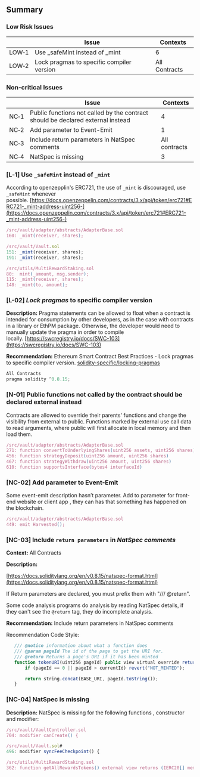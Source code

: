 ## Summary

### Low Risk Issues

|  | Issue | Contexts |
| --- | --- | --- |
| LOW‑1 | Use _safeMint instead of _mint | 6 |
| LOW‑2 | Lock pragmas to specific compiler version | All Contracts |

### Non-critical Issues

|  | Issue | Contexts |
| --- | --- | --- |
| NC‑1 |  Public functions not called by the contract should be declared external instead | 4 |
| NC‑2 | Add parameter to Event-Emit | 1 |
| NC‑3 | Include return parameters in NatSpec comments | All contracts |
| NC‑4 | NatSpec is missing | 3 |

### [L‑1] Use `_safeMint` instead of `_mint`

According to openzepplin's ERC721, the use of `_mint` is discouraged, use `_safeMint` whenever possible. [https://docs.openzeppelin.com/contracts/3.x/api/token/erc721#ERC721-_mint-address-uint256-](https://docs.openzeppelin.com/contracts/3.x/api/token/erc721#ERC721-_mint-address-uint256-)

```jsx
/src/vault/adapter/abstracts/AdapterBase.sol
160: _mint(receiver, shares);

/src/vault/Vault.sol
151: _mint(receiver, shares);
191: _mint(receiver, shares);

/src/utils/MultiRewardStaking.sol
80:  mint(_amount, msg.sender);
115: _mint(receiver, shares);
148: _mint(to, amount);

```

### [L-02] *Lock pragmas* to specific compiler version

**Description:** Pragma statements can be allowed to float when a contract is intended for consumption by other developers, as in the case with contracts in a library or EthPM package. Otherwise, the developer would need to manually update the pragma in order to compile locally. [https://swcregistry.io/docs/SWC-103](https://swcregistry.io/docs/SWC-103)

**Recommendation:** Ethereum Smart Contract Best Practices - Lock pragmas to specific compiler version. [solidity-specific/locking-pragmas](https://consensys.github.io/smart-contract-best-practices/development-recommendations/solidity-specific/locking-pragmas/)

```jsx
All Contracts
pragma solidity ^0.8.15;
```

### [N-01] Public functions not called by the contract should be declared external instead

Contracts are allowed to override their parents' functions and change the visibility from external to public. Functions marked by external use call data to read arguments, where public will first allocate in local memory and then load them.

```jsx
/src/vault/adapter/abstracts/AdapterBase.sol
271: function convertToUnderlyingShares(uint256 assets, uint256 shares)
456: function strategyDeposit(uint256 amount, uint256 shares)
467: function strategyWithdraw(uint256 amount, uint256 shares)
610: function supportsInterface(bytes4 interfaceId)
```

### [NC-02] Add parameter to Event-Emit

Some event-emit description hasn’t parameter. Add to parameter for front-end website or client app , they can has that something has happened on the blockchain.

```jsx
/src/vault/adapter/abstracts/AdapterBase.sol
449: emit Harvested();
```

### **[NC-03] Include `return parameters` in *NatSpec comments***

**Context:** All Contracts

**Description:**

[https://docs.soliditylang.org/en/v0.8.15/natspec-format.html](https://docs.soliditylang.org/en/v0.8.15/natspec-format.html)

If Return parameters are declared, you must prefix them with "/// @return".

Some code analysis programs do analysis by reading NatSpec details, if they can't see the `@return` tag, they do incomplete analysis.

**Recommendation:** Include return parameters in NatSpec comments

Recommendation Code Style:

```jsx
   /// @notice information about what a function does
   /// @param pageId The id of the page to get the URI for.
   /// @return Returns a page's URI if it has been minted 
   function tokenURI(uint256 pageId) public view virtual override returns (string memory) {
       if (pageId == 0 || pageId > currentId) revert("NOT_MINTED");

       return string.concat(BASE_URI, pageId.toString());
   }
```

### [NC-04] NatSpec is missing

**Description:** NatSpec is missing for the following functions , constructor and modifier:

```jsx
/src/vault/VaultController.sol
704: modifier canCreate() {

/src/vault/Vault.sol#
496: modifier syncFeeCheckpoint() {

/src/utils/MultiRewardStaking.sol
362: function getAllRewardsTokens() external view returns (IERC20[] memory) {
```